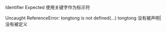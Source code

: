 Identifier Expected   使用关键字作为标示符

Uncaught ReferenceError: tongtong is not defined(…) tongtong    没有被声明|没有被定义

